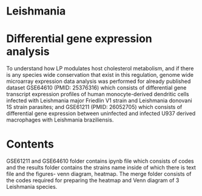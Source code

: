 # Leishmania 
# Differential gene expression analysis
To understand how LP modulates host cholesterol metabolism, and if there is any species wide conservation that exist in this regulation, genome wide microarray expression data analysis was performed for already published dataset GSE64610 (PMID: 25376316) which consists of differential gene transcript expression profiles of human monocyte-derived dendritic cells infected with Leishmania major Friedlin V1 strain and Leishmania donovani 1S strain parasites; and GSE61211 (PMID: 26052705) which consists of differential gene expression between uninfected and infected U937 derived macrophages with  Leishmania braziliensis.
# Contents  
GSE61211 and GSE64610 folder contains ipynb file which consists of codes and the results folder contains the strains name inside of which there is text file and the figures- venn diagram, heatmap. The merge folder consists of the codes required for preparing the heatmap and Venn diagram of 3 Leishmania species. 
